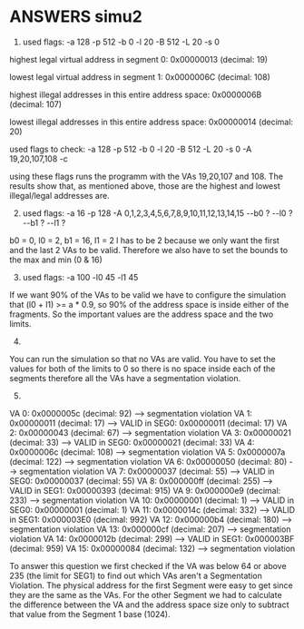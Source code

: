 ANSWERS simu2
=============

1. used flags: -a 128 -p 512 -b 0 -l 20 -B 512 -L 20 -s 0

highest legal virtual address in segment 0: 0x00000013 (decimal: 19)

lowest legal virtual address in segment 1: 0x0000006C (decimal: 108)

highest illegal addresses in this entire address space: 0x0000006B (decimal: 107)

lowest illegal addresses in this entire address space: 0x00000014 (decimal: 20)

used flags to check: -a 128 -p 512 -b 0 -l 20 -B 512 -L 20 -s 0 -A 19,20,107,108 -c

using these flags runs the programm with the VAs 19,20,107 and 108. The results show that, as mentioned above, those are the highest and lowest illegal/legal addresses are.

2. used flags: -a 16 -p 128 -A 0,1,2,3,4,5,6,7,8,9,10,11,12,13,14,15 --b0 ? --l0 ? --b1 ? --l1 ?

b0 = 0, l0 = 2, b1 = 16, l1 = 2
l has to be 2 because we only want the first and the last 2 VAs to be valid. Therefore we also have to set the bounds to the max and min (0 & 16)

3. used flags: -a 100 -l0 45 -l1 45

If we want 90% of the VAs to be valid we have to configure the simulation that (l0 + l1) >= a * 0.9, so 90% of the address space is inside either of the fragments. So the important values are the address space and the two limits.

4.

You can run the simulation so that no VAs are valid. You have to set the values for both of the limits to 0 so there is no space inside each of the segments therefore all the VAs have a segmentation violation.

5. 

  VA  0: 0x0000005c (decimal:   92) --> segmentation violation
  VA  1: 0x00000011 (decimal:   17) --> VALID in SEG0: 0x00000011 (decimal: 17)
  VA  2: 0x00000043 (decimal:   67) --> segmentation violation
  VA  3: 0x00000021 (decimal:   33) --> VALID in SEG0: 0x00000021 (decimal: 33)
  VA  4: 0x0000006c (decimal:  108) --> segmentation violation
  VA  5: 0x0000007a (decimal:  122) --> segmentation violation
  VA  6: 0x00000050 (decimal:   80) --> segmentation violation
  VA  7: 0x00000037 (decimal:   55) --> VALID in SEG0: 0x00000037 (decimal: 55)
  VA  8: 0x000000ff (decimal:  255) --> VALID in SEG1: 0x00000393 (decimal: 915)
  VA  9: 0x000000e9 (decimal:  233) --> segmentation violation
  VA 10: 0x00000001 (decimal:    1) --> VALID in SEG0: 0x00000001 (decimal: 1)
  VA 11: 0x0000014c (decimal:  332) --> VALID in SEG1: 0x000003E0 (decimal: 992)
  VA 12: 0x000000b4 (decimal:  180) --> segmentation violation
  VA 13: 0x000000cf (decimal:  207) --> segmentation violation
  VA 14: 0x0000012b (decimal:  299) --> VALID in SEG1: 0x000003BF (decimal: 959)
  VA 15: 0x00000084 (decimal:  132) --> segmentation violation

To answer this question we first checked if the VA was below 64 or above 235 (the limit for SEG1) to find out which VAs aren't a Segmentation Violation. The physical address for the first Segment were easy to get since they are the same as the VAs. For the other Segment we had to calculate the difference between the VA and the address space size only to subtract that value from the Segment 1 base (1024).
